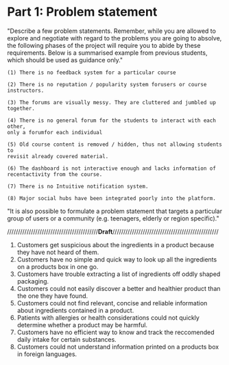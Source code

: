 # Part 1: Problem statement

"Describe a few problem statements. Remember, while you are allowed to 
explore and negotiate with regard to the problems you are going to absolve, 
the following phases of the project will require you to abide by these requirements. 
Below is a summarised example from previous students, which should be used 
as guidance only." 

```
(1) There is no feedback system for a particular course 

(2) There is no reputation / popularity system forusers or course instructors.

(3) The forums are visually messy. They are cluttered and jumbled up together. 

(4) There is no general forum for the students to interact with each other, 
only a forumfor each individual 

(5) Old course content is removed / hidden, thus not allowing students to 
revisit already covered material.

(6) The dashboard is not interactive enough and lacks information of 
recentactivity from the course.

(7) There is no Intuitive notification system. 

(8) Major social hubs have been integrated poorly into the platform.
```

"It is also possible to formulate a problem statement that targets a particular 
group of users or a community (e.g. teenagers, elderly or region specific)."

//////////////////////////////////////////__Draft__/////////////////////////////////////////////////

1. Customers get suspicious about the ingredients in a product because they have not heard of them.
2. Customers have no simple and quick way to look up all the ingredients on a products box in one go.
3. Customers have trouble extracting a list of ingredients off oddly shaped packaging.
4. Customers could not easily discover a better and healthier product than the one they have found.
5. Customers could not find relevant, concise and reliable information about ingredients contained in a product.
6. Patients with allergies or health considerations could not quickly determine whether a product may be harmful.
7. Customers have no efficient way to know and track the reccomended daily intake for certain substances.
8. Customers could not understand information printed on a products box in foreign languages.
